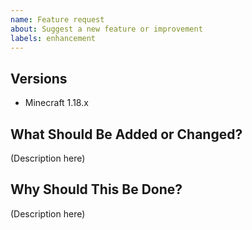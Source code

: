 ```yaml
---
name: Feature request
about: Suggest a new feature or improvement
labels: enhancement
---
```


## Versions
<!-- What version should add this? Just the Minecraft version is acceptable. -->

- Minecraft 1.18.x

## What Should Be Added or Changed?
<!-- What should be done and how? Please describe in as much detail as possible. -->

(Description here)

## Why Should This Be Done?
<!-- What improvements or benefits does this offer? -->

(Description here)

